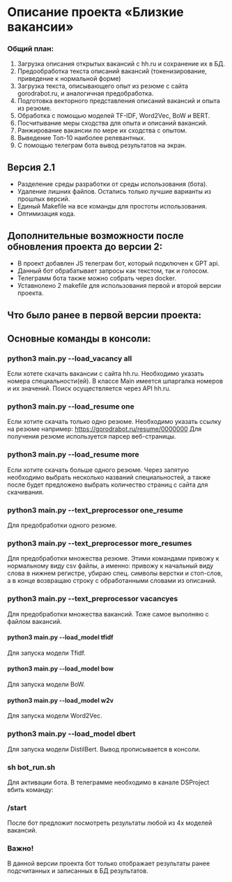 # Описание проекта «Близкие вакансии»

### Общий план:
1. Загрузка описания открытых вакансий с hh.ru и сохранение их в БД.
2. Предообработка текста описаний вакансий (токенизирование, приведение к нормальной форме)
3. Загрузка текста, описывающего опыт из резюме с сайта gorodrabot.ru, и аналогичная предобработка.
4. Подготовка векторного представления описаний вакансий и опыта из резюме. 
5. Обработка с помощью моделей TF-IDF, Word2Vec, BoW и BERT.
5. Посчитывание меры сходства для опыта и описаний вакансий.
6. Ранжирование вакансии по мере их сходства с опытом.
7. Выведение Топ-10 наиболее релевантных.
8. С помощью телеграм бота вывод результатов на экран.

## Версия 2.1
- Разделение среды разработки от среды использования (бота).
- Удаление лишних файлов. Остались только лучшие варианты из прошлых версий.
- Единый Makefile на все команды для простоты использования.
- Оптимизация кода.

## Дополнительные возможности после обновления проекта до версии 2:
- В проект добавлен JS телеграм бот, который подключен к GPT api. 
- Данный бот обрабатывает запросы как текстом, так и голосом.
- Телеграмм бота также можно собрать через docker.
- Уставнолено 2 makefile для использования первой и второй версии проекта.

## Что было ранее в первой версии проекта:
## Основные команды в консоли:
### python3 main.py --load_vacancy all 
Если хотете скачать вакансии с сайта hh.ru. 
Необходимо указать номера специальности(ей). 
В классе Main имеется шпаргалка номеров и их значений.
Поиск осуществляется через API hh.ru.

### python3 main.py --load_resume one 
Если хотите скачать только одно резюме.
Необходимо указать ссылку на резюме например:
https://gorodrabot.ru/resume/0000000
Для получения резюме используется парсер веб-страницы.

### python3 main.py --load_resume more 
Если хотите скачать больше одного резюме.
Через запятую необходимо выбрать несколько названий специальностей, а также после будет предложено выбрать количество страниц с сайта для скачивания. 

###  python3 main.py --text_preprocessor one_resume 
Для предобработки одного резюме.
###  python3 main.py --text_preprocessor more_resumes 
Для предобработки множества резюме.
Этими командами привожу к нормальному виду csv файлы, а именно: привожу к начальный виду слова в нижнем регистре, убираю спец. символы верстки и стоп-слов, а в конце возвращаю строку с обработанными словами из описаний.

 ### python3 main.py --text_preprocessor vacancyes 
Для предобработки множества вакансий.
Тоже самое выполняю с файлом вакансий.

 #### python3 main.py --load_model tfidf 
 Для запуска модели Tfidf.
 #### python3 main.py --load_model bow 
 Для запуска модели BoW.
 #### python3 main.py --load_model w2v
 Для запуска модели Word2Vec.
 ### python3 main.py --load_model dbert 
 Для запуска модели DistilBert.
Вывод прописывается в консоли.

###  sh bot_run.sh 
Для активации бота.
В телеграмме необходимо в канале DSProject вбить команду:
### /start 
После бот предложит посмотреть результаты любой из 4х моделей вакансий.

### Важно! 
В данной версии проекта бот только отображает результаты ранее подсчитанных и записанных в БД результатов. 
